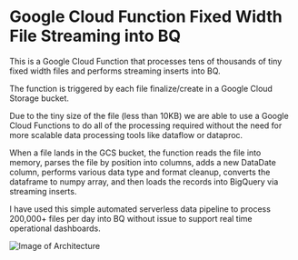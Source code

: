 # Google Cloud Function Fixed Width File Streaming into BQ

This is a Google Cloud Function that processes tens of thousands of tiny fixed width files and performs streaming inserts into BQ.

The function is triggered by each file finalize/create in a Google Cloud Storage bucket.

Due to the tiny size of the file (less than 10KB) we are able to use a Google Cloud Functions to do all of the processing required without the need for more scalable data processing tools like dataflow or dataproc.

When a file lands in the GCS bucket, the function reads the file into memory, parses the file by position into columns, adds a new DataDate column, performs various data type and format cleanup, converts the dataframe to numpy array, and then loads the records into BigQuery via streaming inserts.

I have used this simple automated serverless data pipeline to process 200,000+ files per day into BQ without issue to support  real time operational dashboards.

![Image of Architecture](https://raw.githubusercontent.com/alanjbates/Google-Cloud-Function-Fixed-Width-Stream-to-BQ/master/fixed_width_streaming_to_bq.draw.io.draw.io.png)
